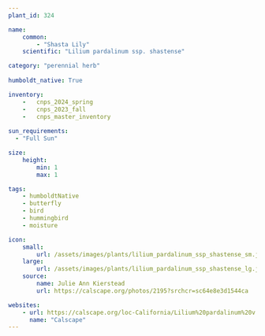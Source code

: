 ```yaml
---                        
plant_id: 324 

name: 
    common: 
        - "Shasta Lily"  
    scientific: "Lilium pardalinum ssp. shastense" 

category: "perennial herb" 
                                                       
humboldt_native: True

inventory: 
    -   cnps_2024_spring
    -   cnps_2023_fall
    -   cnps_master_inventory
                          
sun_requirements:        
  - "Full Sun"          

size:           
    height:          
        min: 1
        max: 1 

tags: 
    - humboldtNative
    - butterfly
    - bird
    - hummingbird 
    - moisture

icon: 
    small: 
        url: /assets/images/plants/lilium_pardalinum_ssp_shastense_sm.jpg 
    large: 
        url: /assets/images/plants/lilium_pardalinum_ssp_shastense_lg.jpg 
    source: 
        name: Julie Ann Kierstead
        url: https://calscape.org/photos/2195?srchcr=sc64e8e3d1544ca 

websites:
    - url: https://calscape.org/loc-California/Lilium%20pardalinum%20v.%20shastense(%20) 
      name: "Calscape"
---    
```

